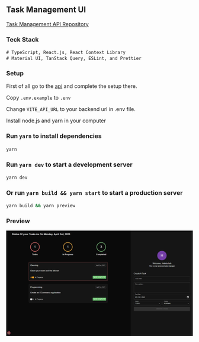 ## Task Management UI

[Task Management API Repository](https://github.com/habibullahturkmen/task-management-api)

### Teck Stack
```
# TypeScript, React.js, React Context Library
# Material UI, TanStack Query, ESLint, and Prettier
```

### Setup
First of all go to the [api](https://github.com/habibullahturkmen/task-management-api) and complete the setup there.

Copy ``.env.example`` to ``.env``

Change ``VITE_API_URL`` to your backend url in .env file.

Install node.js and yarn in your computer

### Run ``yarn`` to install dependencies
```bash
yarn
```

### Run ``yarn dev`` to start a development server
```bash
yarn dev
```

### Or run ``yarn build && yarn start`` to start a production server

```bash
yarn build && yarn preview
```

### Preview
![Task Management](./src/assets/img.png)
